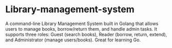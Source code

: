 # Library-management-system
A command-line Library Management System built in Golang that allows users to manage books, borrow/return them, and handle admin tasks. It supports three roles: Guest (search books), Reader (borrow, return, extend), and Administrator (manage users/books). Great for learning Go.
